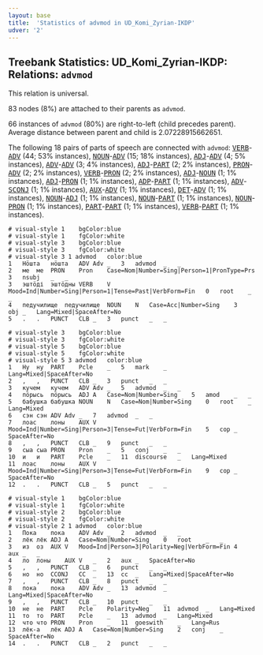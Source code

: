 ```yaml
---
layout: base
title:  'Statistics of advmod in UD_Komi_Zyrian-IKDP'
udver: '2'
---
```


## Treebank Statistics: UD_Komi_Zyrian-IKDP: Relations: `advmod`

This relation is universal.

83 nodes (8%) are attached to their parents as `advmod`.

66 instances of `advmod` (80%) are right-to-left (child precedes parent).
Average distance between parent and child is 2.07228915662651.

The following 18 pairs of parts of speech are connected with `advmod`: <tt><a href="kpv_ikdp-pos-VERB.html">VERB</a></tt>-<tt><a href="kpv_ikdp-pos-ADV.html">ADV</a></tt> (44; 53% instances), <tt><a href="kpv_ikdp-pos-NOUN.html">NOUN</a></tt>-<tt><a href="kpv_ikdp-pos-ADV.html">ADV</a></tt> (15; 18% instances), <tt><a href="kpv_ikdp-pos-ADJ.html">ADJ</a></tt>-<tt><a href="kpv_ikdp-pos-ADV.html">ADV</a></tt> (4; 5% instances), <tt><a href="kpv_ikdp-pos-ADV.html">ADV</a></tt>-<tt><a href="kpv_ikdp-pos-ADV.html">ADV</a></tt> (3; 4% instances), <tt><a href="kpv_ikdp-pos-ADJ.html">ADJ</a></tt>-<tt><a href="kpv_ikdp-pos-PART.html">PART</a></tt> (2; 2% instances), <tt><a href="kpv_ikdp-pos-PRON.html">PRON</a></tt>-<tt><a href="kpv_ikdp-pos-ADV.html">ADV</a></tt> (2; 2% instances), <tt><a href="kpv_ikdp-pos-VERB.html">VERB</a></tt>-<tt><a href="kpv_ikdp-pos-PRON.html">PRON</a></tt> (2; 2% instances), <tt><a href="kpv_ikdp-pos-ADJ.html">ADJ</a></tt>-<tt><a href="kpv_ikdp-pos-NOUN.html">NOUN</a></tt> (1; 1% instances), <tt><a href="kpv_ikdp-pos-ADJ.html">ADJ</a></tt>-<tt><a href="kpv_ikdp-pos-PRON.html">PRON</a></tt> (1; 1% instances), <tt><a href="kpv_ikdp-pos-ADP.html">ADP</a></tt>-<tt><a href="kpv_ikdp-pos-PART.html">PART</a></tt> (1; 1% instances), <tt><a href="kpv_ikdp-pos-ADV.html">ADV</a></tt>-<tt><a href="kpv_ikdp-pos-SCONJ.html">SCONJ</a></tt> (1; 1% instances), <tt><a href="kpv_ikdp-pos-AUX.html">AUX</a></tt>-<tt><a href="kpv_ikdp-pos-ADV.html">ADV</a></tt> (1; 1% instances), <tt><a href="kpv_ikdp-pos-DET.html">DET</a></tt>-<tt><a href="kpv_ikdp-pos-ADV.html">ADV</a></tt> (1; 1% instances), <tt><a href="kpv_ikdp-pos-NOUN.html">NOUN</a></tt>-<tt><a href="kpv_ikdp-pos-ADJ.html">ADJ</a></tt> (1; 1% instances), <tt><a href="kpv_ikdp-pos-NOUN.html">NOUN</a></tt>-<tt><a href="kpv_ikdp-pos-PART.html">PART</a></tt> (1; 1% instances), <tt><a href="kpv_ikdp-pos-NOUN.html">NOUN</a></tt>-<tt><a href="kpv_ikdp-pos-PRON.html">PRON</a></tt> (1; 1% instances), <tt><a href="kpv_ikdp-pos-PART.html">PART</a></tt>-<tt><a href="kpv_ikdp-pos-PART.html">PART</a></tt> (1; 1% instances), <tt><a href="kpv_ikdp-pos-VERB.html">VERB</a></tt>-<tt><a href="kpv_ikdp-pos-PART.html">PART</a></tt> (1; 1% instances).


~~~ conllu
# visual-style 1	bgColor:blue
# visual-style 1	fgColor:white
# visual-style 3	bgColor:blue
# visual-style 3	fgColor:white
# visual-style 3 1 advmod	color:blue
1	Нӧшта	нӧшта	ADV	Adv	_	3	advmod	_	_
2	ме	ме	PRON	Pron	Case=Nom|Number=Sing|Person=1|PronType=Prs	3	nsubj	_	_
3	эштӧді	эштӧдны	VERB	V	Mood=Ind|Number=Sing|Person=1|Tense=Past|VerbForm=Fin	0	root	_	_
4	педучилище	педучилище	NOUN	N	Case=Acc|Number=Sing	3	obj	_	Lang=Mixed|SpaceAfter=No
5	.	.	PUNCT	CLB	_	3	punct	_	_

~~~


~~~ conllu
# visual-style 3	bgColor:blue
# visual-style 3	fgColor:white
# visual-style 5	bgColor:blue
# visual-style 5	fgColor:white
# visual-style 5 3 advmod	color:blue
1	Ну	ну	PART	Pcle	_	5	mark	_	Lang=Mixed|SpaceAfter=No
2	,	,	PUNCT	CLB	_	3	punct	_	_
3	кучем	кучем	ADV	Adv	_	5	advmod	_	_
4	пӧрысь	пӧрысь	ADJ	A	Case=Nom|Number=Sing	5	amod	_	_
5	бабушка	бабушка	NOUN	N	Case=Nom|Number=Sing	0	root	_	Lang=Mixed
6	сэн	сэн	ADV	Adv	_	7	advmod	_	_
7	лоас	лоны	AUX	V	Mood=Ind|Number=Sing|Person=3|Tense=Fut|VerbForm=Fin	5	cop	_	SpaceAfter=No
8	,	,	PUNCT	CLB	_	9	punct	_	_
9	сыа	сыа	PRON	Pron	_	5	conj	_	_
10	и	и	PART	Pcle	_	11	discourse	_	Lang=Mixed
11	лоас	лоны	AUX	V	Mood=Ind|Number=Sing|Person=3|Tense=Fut|VerbForm=Fin	9	cop	_	SpaceAfter=No
12	.	.	PUNCT	CLB	_	5	punct	_	_

~~~


~~~ conllu
# visual-style 1	bgColor:blue
# visual-style 1	fgColor:white
# visual-style 2	bgColor:blue
# visual-style 2	fgColor:white
# visual-style 2 1 advmod	color:blue
1	Пока	пока	ADV	Adv	_	2	advmod	_	_
2	лёк	лёк	ADJ	A	Case=Nom|Number=Sing	0	root	_	_
3	из	oз	AUX	V	Mood=Ind|Person=3|Polarity=Neg|VerbForm=Fin	4	aux	_	_
4	ло	лоны	AUX	V	_	2	aux	_	SpaceAfter=No
5	,	,	PUNCT	CLB	_	6	punct	_	_
6	но	но	CCONJ	CC	_	13	cc	_	Lang=Mixed|SpaceAfter=No
7	,	,	PUNCT	CLB	_	8	punct	_	_
8	пока	пока	ADV	Adv	_	13	advmod	_	Lang=Mixed|SpaceAfter=No
9	,	,	PUNCT	CLB	_	10	punct	_	_
10	не	не	PART	Pcle	Polarity=Neg	11	advmod	_	Lang=Mixed
11	то	то	PART	Pcle	_	13	advmod	_	Lang=Mixed
12	что	что	PRON	Pron	_	11	goeswith	_	Lang=Rus
13	лёк-а	лёк	ADJ	A	Case=Nom|Number=Sing	2	conj	_	SpaceAfter=No
14	.	.	PUNCT	CLB	_	2	punct	_	_

~~~


